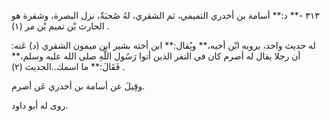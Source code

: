 ٣١٣ -** د:** أسامة بن أخدري التميمي، ثم الشقري، لهُ صُحبَةٌ، نزل البصرة، وشقرة هو الحارث بْن تميم بْن مر (١) .

له حديث واحد، يرويه ابْن أخيه،** ويُقال:** ابن أخته بشير ابن ميمون الشقري (د) عَنه: أن رجلا يقال له أصرم كان في النفر الذين أتوا رَسُول اللَّهِ صلى الله عليه وسلم،** فَقَالَ:** ما اسمك..الحديث (٢) .

وقِيلَ عن أسامة بن أخدري عَن أصرم.

روى له أبو داود.